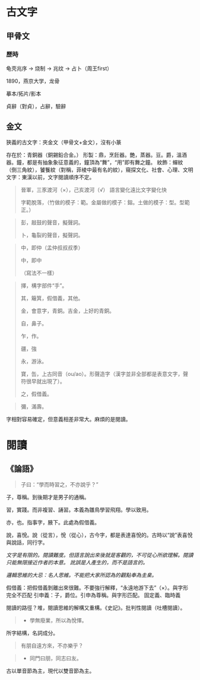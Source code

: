 # 古文字

## 甲骨文

### 歷時

龟壳兆序 → 烧制 → 兆纹 → 占卜（周王first）

1890，燕京大学，龙骨

摹本/拓片/影本

貞辭（對貞），占辭，驗辭

## 金文

狹義的古文字：夾金文（甲骨文+金文），沒有小篆

存在於：青銅器（銅錫鉛合金。）
形製：鼎，烹飪器。艷，蒸器。豆。爵，溫酒器。鐘，都是有抽象象征意義的，鐘頂為“舞”，“用”即有舞之鐘。
紋飾：蟬紋（倒三角紋），饕餮紋（對稱，菲棱中最有名的紋），窺探文化、社會、心理、文明
文字：東漢以前，文字閱讀順序不定。

> 晉軍，三豕渡河（×），己亥渡河（√）
> 語言變化遠比文字變化快
>
>  字範脫落，（竹做的模子：範。金屬做的模子：鎔。土做的模子：型。型範正。）

> 彭，敲鼓的聲音，擬聲詞。
>
> 卜，龜裂的聲音，擬聲詞。

> 中，即仲（孟仲叔叔叔季）
>
> 中，即中
>
> （寫法不一樣）

> 擇，構字部件“手”。
>
> 其，簸箕，假借義，其他。
>
> 金，會意字，青銅。吉金，上好的青銅。
>
> 自，鼻子。
>
> 乍，作。
>
> 疆，強
>
> 永，游泳。
>
> 寶，缶，上古同音（ou/ao）。形聲造字（漢字並非全部都是表意文字，聲符很早就出現了）。
>
> 之，假借義。

> 彌，滿壽。

字相對容易確定，但意義相差非常大。麻煩的是閱讀。

# 閱讀

## 《論語》

> 子曰：“學而時習之，不亦說乎？”

子，尊稱。到後期才是男子的通稱。

習，實踐。而非複習、誦習。本義為雛鳥學習飛翔。學以致用。

亦，也。指事字，腋下。此處為假借義。

說，喜悅。說（從言），悅（從心），古今字，都是表達喜悅的。古時以“說”表喜悅與說話，同行字。

*文字是有限的。閱讀難度。但語言說出來後就是客觀的，不可從心所欲理解。閱讀只能無限接近作者的本意。*
*訛誤是人產生的，而不是語言的。*

*邏輯思維的大忌：名人思維。不能把大家所認為的觀點奉為圭臬。*

假借義：把假借義剝離出來很難。不要強行解釋，“永遠地游下去”（×）。與字形完全不匹配
引申義：子，爵位。引申為尊稱。與字形匹配。
固定義、臨時義

閱讀的路徑？堆，閱讀思維的解構又重構。《史記》。批判性閱讀（吐槽閱讀）。

> - 學無廢業，所以為悅懌。

所字結構，名詞成分。

> 有朋自遠方來，不亦樂乎？

> - 同門曰朋，同志曰友。

古以單音節為主，現代以雙音節為主。

